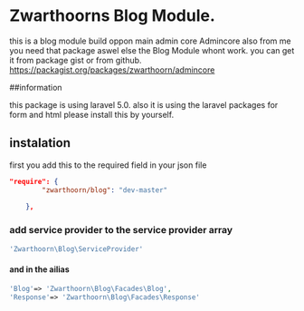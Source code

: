 # Zwarthoorns Blog Module.

this is a blog module build oppon main admin core Admincore also from me
you need that package aswel else the Blog Module whont work.
you can get it from package gist or from github.
https://packagist.org/packages/zwarthoorn/admincore

##information

this package is using laravel 5.0.
also it is using the laravel packages for form and html
please install this by yourself.


## instalation

first you add this to the required field in your json file

```json
"require": {
        "zwarthoorn/blog": "dev-master"
        
    },
```


### add service provider to the service provider array



```php
'Zwarthoorn\Blog\ServiceProvider'
```

#### and in the ailias

```php
'Blog'=> 'Zwarthoorn\Blog\Facades\Blog',
'Response'=> 'Zwarthoorn\Blog\Facades\Response'
```


